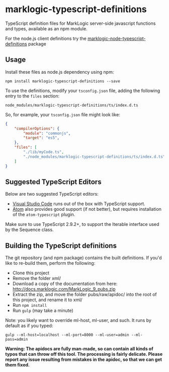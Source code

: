 # marklogic-typescript-definitions

TypeScript definition files for MarkLogic server-side javascript functions and types, available as an npm module.

For the node.js client definitions try the [marklogic-node-typescript-definitions](https://github.com/christyharagan/marklogic-node-typescript-definitions) package

## Usage

Install these files as node.js dependency using npm:

```
npm install marklogic-typescript-definitions --save
```

To use the definitions, modify your ```tsconfig.json``` file, adding the following entry to the ```files``` section:

```
node_modules/marklogic-typescript-definitions/ts/index.d.ts
```

So, for example, your ```tsconfig.json``` file might look like:

```json
{
    "compilerOptions": {
        "module": "commonjs",
        "target": "es5",
    },
    "files": [
        "./lib/myCode.ts",
        "./node_modules/marklogic-typescript-definitions/ts/index.d.ts"
    ]
}
```

## Suggested TypeScript Editors

Below are two suggested TypeScript editors:

- [Visual Studio Code](https://code.visualstudio.com/) runs out of the box with TypeScript support.
- [Atom](https://atom.io/) also provides good support (if not better), but requires installation of the ```atom-typescript``` plugin.

Make sure to use TypeScript 2.9.2+, to support the Iterable interface used by the Sequence class.

## Building the TypeScript definitions

The git repository (and npm package) contains the built definitions. If you'd like to re-build them, perform the following:

- Clone this project
- Remove the folder xml/
- Download a copy of the documentation from here: http://docs.marklogic.com/MarkLogic_9_pubs.zip
- Extract the zip, and move the folder pubs/raw/apidoc/ into the root of this project, and rename it to xml/
- Run `npm install`
- Run `gulp` (may take a minute)

Note: you likely want to override ml-host, ml-user, and such. It runs by default as if you typed:

```
gulp --ml-host=localhost --ml-port=8000 --ml-user=admin --ml-pass=admin
```

**Warning: The apidocs are fully man-made, so can contain all kinds of typos that can throw off this tool. The processing is fairly delicate. Please report any issue resulting from mistakes in the apidoc, so that we can get them fixed.**
